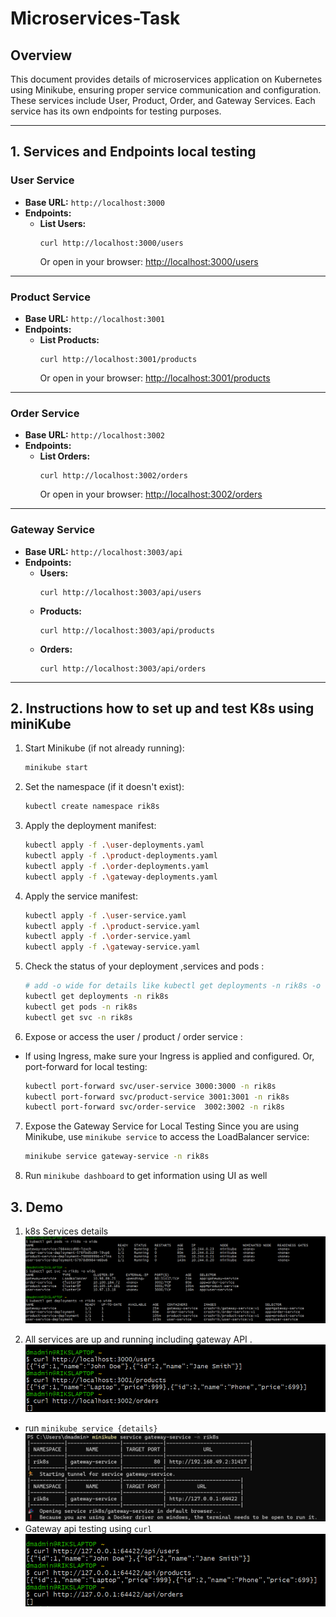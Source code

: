 # Microservices-Task

## Overview
This document provides details of microservices application on Kubernetes using Minikube, ensuring proper service communication and configuration. These services include User, Product, Order, and Gateway Services. Each service has its own endpoints for testing purposes.

---

## 1. Services and Endpoints local testing 

### **User Service**
- **Base URL:** `http://localhost:3000`
- **Endpoints:**
  - **List Users:**  
    ```
    curl http://localhost:3000/users
    ```
    Or open in your browser: [http://localhost:3000/users](http://localhost:3000/users)

---

### **Product Service**
- **Base URL:** `http://localhost:3001`
- **Endpoints:**
  - **List Products:**  
    ```
    curl http://localhost:3001/products
    ```
    Or open in your browser: [http://localhost:3001/products](http://localhost:3001/products)

---

### **Order Service**
- **Base URL:** `http://localhost:3002`
- **Endpoints:**
  - **List Orders:**  
    ```
    curl http://localhost:3002/orders
    ```
    Or open in your browser: [http://localhost:3002/orders](http://localhost:3002/orders)

---

### **Gateway Service**
- **Base URL:** `http://localhost:3003/api`
- **Endpoints:**
  - **Users:**  
    ```
    curl http://localhost:3003/api/users
    ```
  - **Products:**  
    ```
    curl http://localhost:3003/api/products
    ```
  - **Orders:**  
    ```
    curl http://localhost:3003/api/orders
    ```

---

## 2. Instructions how to set up and test K8s using miniKube
1. Start Minikube (if not already running):
   ```bash
   minikube start
   ```
2. Set the namespace (if it doesn't exist):
    ```bash
    kubectl create namespace rik8s
    ````
3. Apply the deployment manifest:

    ```bash
    kubectl apply -f .\user-deployments.yaml
    kubectl apply -f .\product-deployments.yaml 
    kubectl apply -f .\order-deployments.yaml
    kubectl apply -f .\gateway-deployments.yaml
    ````
4. Apply the service manifest:

    ```bash
    kubectl apply -f .\user-service.yaml
    kubectl apply -f .\product-service.yaml
    kubectl apply -f .\order-service.yaml
    kubectl apply -f .\gateway-service.yaml   
    ````
5. Check the status of your deployment ,services and pods :
    ```bash
    # add -o wide for details like kubectl get deployments -n rik8s -o wide
    kubectl get deployments -n rik8s
    kubectl get pods -n rik8s
    kubectl get svc -n rik8s
    
    ```
6. Expose or access the user / product / order service :
  - If using Ingress, make sure your Ingress is applied and configured.
    Or, port-forward for local testing:

    ```bash
    kubectl port-forward svc/user-service 3000:3000 -n rik8s
    kubectl port-forward svc/product-service 3001:3001 -n rik8s
    kubectl port-forward svc/order-service  3002:3002 -n rik8s
    ```
7. Expose the Gateway Service for Local Testing
    Since you are using Minikube, use `minikube service` to access the LoadBalancer service:
    ```bash
    minikube service gateway-service -n rik8s
    ``` 
8. Run `minikube dashboard` to get information using UI as well
## 3. Demo

1. k8s Services details 
![alt text](Submission/screenshots/k8s_avilability_status.png)

2. All services are up and running including gateway API . 
 ![alt text](Submission/screenshots/2_microservices_run.png)
 - run `minikube service {details}`
  ![alt text](Submission/screenshots/1_Gateway_service.png)
 - Gateway api testing using `curl`
  ![alt text](Submission/screenshots/3_gateway_services.png)

